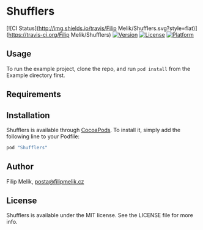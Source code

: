 # Shufflers

[![CI Status](http://img.shields.io/travis/Filip Melik/Shufflers.svg?style=flat)](https://travis-ci.org/Filip Melik/Shufflers)
[![Version](https://img.shields.io/cocoapods/v/Shufflers.svg?style=flat)](http://cocoapods.org/pods/Shufflers)
[![License](https://img.shields.io/cocoapods/l/Shufflers.svg?style=flat)](http://cocoapods.org/pods/Shufflers)
[![Platform](https://img.shields.io/cocoapods/p/Shufflers.svg?style=flat)](http://cocoapods.org/pods/Shufflers)

## Usage

To run the example project, clone the repo, and run `pod install` from the Example directory first.

## Requirements

## Installation

Shufflers is available through [CocoaPods](http://cocoapods.org). To install
it, simply add the following line to your Podfile:

```ruby
pod "Shufflers"
```

## Author

Filip Melik, posta@filipmelik.cz

## License

Shufflers is available under the MIT license. See the LICENSE file for more info.
